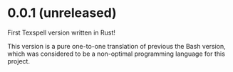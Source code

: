 0.0.1 (unreleased)
==================
First Texspell version written in Rust!

This version is a pure one-to-one translation of previous the Bash version, which was considered to be a non-optimal programming language for this project.
